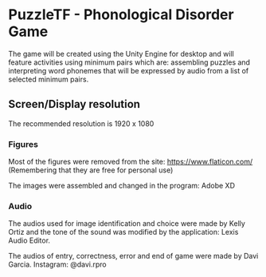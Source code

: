 # PuzzleTF - Phonological Disorder Game

The game will be created using the Unity Engine for desktop and will feature activities using minimum pairs which are: assembling puzzles and interpreting word phonemes that will be expressed by audio from a list of selected minimum pairs.

## Screen/Display resolution

The recommended resolution is 1920 x 1080

### Figures

Most of the figures were removed from the site: https://www.flaticon.com/ (Remembering that they are free for personal use)

The images were assembled and changed in the program: Adobe XD

### Audio

The audios used for image identification and choice were made by Kelly Ortiz and the tone of the sound was modified by the application: Lexis Audio Editor.

The audios of entry, correctness, error and end of game were made by Davi Garcia. Instagram: @davi.rpro



